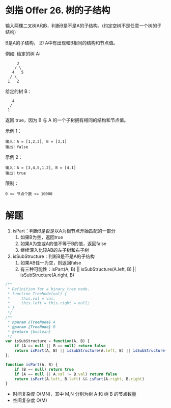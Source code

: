 # 剑指 Offer 26. 树的子结构
输入两棵二叉树A和B，判断B是不是A的子结构。(约定空树不是任意一个树的子结构)

B是A的子结构， 即 A中有出现和B相同的结构和节点值。

例如:
给定的树 A:
```
     3
    / \
   4   5
  / \
 1   2
```
给定的树 B：
```
   4 
  /
 1
```
返回 true，因为 B 与 A 的一个子树拥有相同的结构和节点值。

示例 1：
```
输入：A = [1,2,3], B = [3,1]
输出：false
```
示例 2：
```
输入：A = [3,4,5,1,2], B = [4,1]
输出：true
```
限制：
```
0 <= 节点个数 <= 10000
```


# 解题
1. isPart：判断B是否是以A为根节点开始匹配的一部分
   1. 如果B为空，返回true
   2. 如果A为空或A的值不等于B的值，返回false
   3. 继续深入比较AB的左子树和右子树
2. isSubStructure：判断B是不是A的子结构
   1. 如果AB任一为空，则返回false
   2. 有三种可能性：isPart(A, B) || isSubStructure(A.left, B) || isSubStructure(A.right, B)
```js
/**
 * Definition for a binary tree node.
 * function TreeNode(val) {
 *     this.val = val;
 *     this.left = this.right = null;
 * }
 */
/**
 * @param {TreeNode} A
 * @param {TreeNode} B
 * @return {boolean}
 */
var isSubStructure = function(A, B) {
    if (A == null || B == null) return false
    return isPart(A, B) || isSubStructure(A.left, B) || isSubStructure(A.right, B)
};

function isPart(A, B) {
    if (B == null) return true
    if (A == null || A.val != B.val) return false
    return isPart(A.left, B.left) && isPart(A.right, B.right)
}
```
- 时间复杂度 O(MN)，其中 M,N 分别为树 A 和 树 B 的节点数量
- 空间复杂度 O(M)